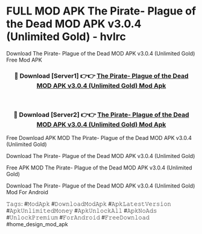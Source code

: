 # FULL MOD APK The Pirate- Plague of the Dead MOD APK v3.0.4 (Unlimited Gold) - hvlrc
Download The Pirate- Plague of the Dead MOD APK v3.0.4 (Unlimited Gold) Free Mod APK

<div align="center">
<h3>🔴 Download [Server1] 👉👉 <a href="https://apk-comot.site?title=The_Pirate-_Plague_of_the_Dead_MOD_APK_v3.0.4_(Unlimited_Gold)">The Pirate- Plague of the Dead MOD APK v3.0.4 (Unlimited Gold) Mod Apk</a></h3><br>

<h3>🔴 Download [Server2] 👉👉 <a href="https://apk-comot.site?title=The_Pirate-_Plague_of_the_Dead_MOD_APK_v3.0.4_(Unlimited_Gold)">The Pirate- Plague of the Dead MOD APK v3.0.4 (Unlimited Gold) Mod Apk</a></h3>
</div>


Free Download APK MOD The Pirate- Plague of the Dead MOD APK v3.0.4 (Unlimited Gold)

Download The Pirate- Plague of the Dead MOD APK v3.0.4 (Unlimited Gold) 

Free APK MOD The Pirate- Plague of the Dead MOD APK v3.0.4 (Unlimited Gold) 

Download The Pirate- Plague of the Dead MOD APK v3.0.4 (Unlimited Gold) Mod For Android

𝚃𝚊𝚐𝚜: #𝙼𝚘𝚍𝙰𝚙𝚔 #𝙳𝚘𝚠𝚗𝚕𝚘𝚊𝚍𝙼𝚘𝚍𝙰𝚙𝚔 #𝙰𝚙𝚔𝙻𝚊𝚝𝚎𝚜𝚝𝚅𝚎𝚛𝚜𝚒𝚘𝚗 #𝙰𝚙𝚔𝚄𝚗𝚕𝚒𝚖𝚒𝚝𝚎𝚍𝙼𝚘𝚗𝚎𝚢 #𝙰𝚙𝚔𝚄𝚗𝚕𝚘𝚌𝚔𝙰𝚕𝚕 #𝙰𝚙𝚔𝙽𝚘𝙰𝚍𝚜 #𝚄𝚗𝚕𝚘𝚌𝚔𝙿𝚛𝚎𝚖𝚒𝚞𝚖 #𝙵𝚘𝚛𝙰𝚗𝚍𝚛𝚘𝚒𝚍 #𝙵𝚛𝚎𝚎𝙳𝚘𝚠𝚗𝚕𝚘𝚊𝚍 #home_design_mod_apk